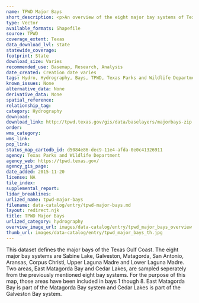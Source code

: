 ```yaml
---
name: TPWD Major Bays
short_description: <p>An overview of the eight major bay systems of Texas from Texas Parks and Wildlife (TPWD) </p>
type: Vector
available_formats: Shapefile
source: TPWD
coverage_extent: Texas
data_download_lvl: state
statewide_coverage: 
footprint: State
download_size: Varies
recommended_use: Basemap, Research, Analysis
date_created: Creation date varies
tags: Hydro, Hydrography, Bays, TPWD, Texas Parks and Wildlife Department
known_issues: None
alternative_data: None
derivative_data: None
spatial_reference: 
relationship_tag: 
category: Hydrography
download: 
download_link: http://tpwd.texas.gov/gis/data/baselayers/majorbays-zip
order: 
wms_category: 
wms_link: 
pop_link: 
status_map_cartodb_id: d5084e86-dec9-11e4-afda-0e0c41326911
agency: Texas Parks and Wildlife Department
agency_web: https://tpwd.texas.gov/
agency_gis_page: 
date_added: 2015-11-20
license: NA
tile_index: 
supplemental_report: 
lidar_breaklines: 
urlized_name: tpwd-major-bays
filename: data-catalog/entry/tpwd-major-bays.md
layout: redirect.njk
title: TPWD Major Bays
urlized_category: hydrography
overview_image_url: images/data-catalog/entry/tpwd_major_bays_overview.jpg
thumb_url: images/data-catalog/entry/tpwd_major_bays_th.jpg
---
```


This dataset defines the major bays of the Texas Gulf Coast. The eight major bay systems are Sabine Lake, Galveston, Matagorda, San Antonio, Aransas, Corpus Christi, Upper Laguna Madre and Lower Laguna Madre. Two areas, East Matagorda Bay and Cedar Lakes, are sampled seperately from the previously mentioned eight bay systems. For the purpose of this map, those areas have been included in bays 1 though 8. East Matagorda Bay is part of the Matagorda Bay system and Cedar Lakes is part of the Galveston Bay system.



